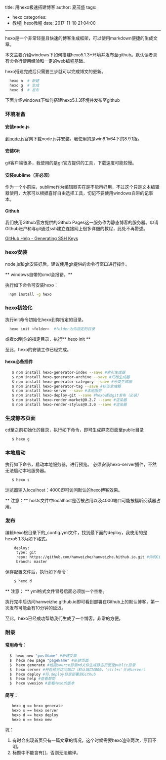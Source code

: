 title: 用hexo极速搭建博客
author: 夏茂盛
tags:
  - hexo
categories:
  - 教程| hexo教程
date: 2017-11-10 21:04:00
---
hexo是一个非常轻量且快速的博客生成框架，可以使用markdown便捷的生成文章。

本文主要介绍windows下如何搭建hexo5.1.3+环境并发布至github。默认读者具有命令行使用经验和一定的web编程基础。

hexo搭建完成后只需要三步就可以完成博文的更新。

``` bash
  hexo n  # 新建
  hexo g  # 生成
  hexo d  # 发布

```

下面介绍windows下如何搭建hexo5.1.3环境并发布至github


### 环境准备

#### 安装node.js

到[node.js](https://nodejs.org/zh-cn/)官网下载node.js并安装。我使用的是win8.1x64下的8.9.1版。

#### 安装Git

git客户端很多，我使用的是git官方提供的工具，下载速度可能较慢。

#### 安装sublime（非必须）

作为一个小前端，sublime作为编辑器实在是不能再好用，不过这个只是文本编辑器使用，大家可以根据喜好自由选择工具，切记不要使用windows自带的记事本。

#### Github

我们使用Github官方提供的Github Pages这一服务作为静态博客的服务器。申请Github账户和与git通过ssh建立连接网上很多详细的教程，此处不再赘述。

[GitHub Help - Generating SSH Keys](https://help.github.com/articles/generating-an-ssh-key/)

### hexo安装

node.js和git安装好后，建议使用git提供的命令行窗口进行操作。

** windows自带的cmd会报错。**

执行如下命令可安装hexo：

``` bash  
  npm install -g hexo
```
### hexo初始化

执行init命令初始化hexo到你指定的目录。

``` bash
  hexo init <folder>  #folder为你指定的目录

```
或者cd到你的指定目录，执行** hexo init **

至此，hexo的安装工作已经完成。

#### hexo必备插件

``` bash
   $ npm install hexo-generator-index --save #索引生成器
   $ npm install hexo-generator-archive --save #归档生成器
   $ npm install hexo-generator-category --save #分类生成器
   $ npm install hexo-generator-tag --save #标签生成器
   $ npm install hexo-server --save #本地服务
   $ npm install hexo-deploy-git --save #hexo通过git发布（必装）
   $ npm install hexo-render-market@0.2.7 --save #渲染器
   $ npm install hexo-render-stylus@0.3.0 --save #渲染器
```

### 生成静态页面

cd至之前初始化的目录，执行如下命令，即可生成静态页面至public目录

``` bash
   $ hexo g
```

### 本地启动

执行如下命令，启动本地服务器，进行预览。
必须安装hexo-server插件，不然无法启动本地服务器。

``` bash
   $ hexo s
```

浏览器输入localhost：4000即可访问默认的hexo博客效果。

** 注意：** hosts文件中localhost是否被占用以及4000端口可能被福昕阅读器占用。

### 发布

编辑hexo根目录下的_config.yml文件，找到最下面的deploy，我使用的是hexo5.1.3为如下格式。

``` bash
    deploy:
     type: git
     repo: https://github.com/hanweizhe/hanweizhe.hithub.io.git #你的Github Pages的https链接
     branch: master
```

保存配置文件后，执行如下命令：

``` bash
    $ hexo d
```
** 注意： **  yml格式文件冒号后面必须加一个空格。

执行完毕后访问hanweizhe.github.io即可看到部署在Github上的默认博客，第一次发布可能会有10分钟的延迟。

至此，hexo已经成功帮助我们生成了一个博客，非常的方便。


### 附录

#### 常用命令：

``` bash
  $　hexo new "postName" #新建文章
  $  hexo new page "pageName" #新建页面
  $  hexo generate #根据source目录md文件生成静态页面至public目录
  $  hexo server #开启预览访问端口（默认端口4000，'ctrl+c'关闭server）
  $  hexo deploy #将.deploy目录部署到Github
  $  hexo help #查看帮助
  $  hexo vwesion #查看Hexo的版本
```
#### 简写：

``` bash
   hexo g == hexo generate
   hexo s == hexo server
   hexo d == hexo deploy
   hexo n == hexo new 
```

坑：

1. 有时会出现首页只有一篇文章的情况，这个时候需要hexo渲染两次，原因不明。
2. 标题中不能含有[]，否则无法编译。